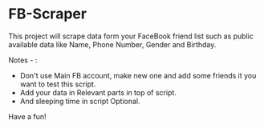 # FB-Scraper

This project will scrape data form your FaceBook friend list such as public available data like Name, Phone Number, Gender and Birthday.

Notes - :

* Don't use Main FB account, make new one and add some friends it you want to test this script.
* Add your data in Relevant parts in top of script.
* And sleeping time in script Optional. 

Have a fun!

